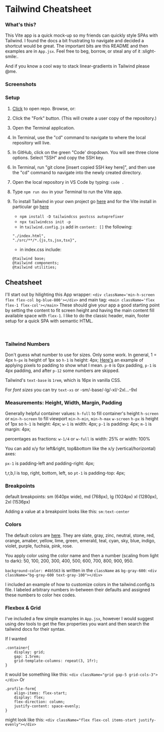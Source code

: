 # **Tailwind Cheatsheet**

### What's this?
This Vite app is a quick mock-up so my friends can quickly style SPAs with Tailwind. I found the docs a bit frustrating to navigate and decided a shortcut would be great. The important bits are this README and then examples are in `App.jsx`. Feel free to beg, borrow, or steal any of it :slight-smile:.

And if you know a cool way to stack linear-gradients in Tailwind please @me.

### Screenshots



### Setup
1. [Click](https://github.com/ElBrewster/Classic-Fit) to open repo. Browse, or: 
2. Click the "Fork" button. (This will create a user copy of the repository.)
3. Open the Terminal application.
4. In Terminal, use the "cd" command to navigate to where the local repository will live.
5. In GitHub, click on the green "Code' dropdown. You will see three clone options. Select "SSH" and copy the SSH key.
6. In Terminal, run "git clone [insert copied SSH key here]", and then use the "cd" command to navigate into the newly created directory.
7. Open the local repository in VS Code by typing: `code .`
8. Type `npm run dev` in your Terminal to run the Vite app.

9. To install Tailwind in your own project go [here](https://tailwindcss.com/docs/installation) and for the Vite install in particular go [here](https://tailwindcss.com/docs/guides/vite) 
    - `npm install -D tailwindcss postcss autoprefixer`
    - `npx tailwindcss init -p `
    - in `tailwind.config.js` add in `content: []` the following:
    ```    
    "./index.html",
    "./src/**/*.{js,ts,jsx,tsx}",
    ```
    - in index.css include:
    ```
    @tailwind base;
    @tailwind components;
    @tailwind utilities;
    ```
## Cheatsheet
I'll start out by hilighting this App wrapper:
`<div className='min-h-screen flex flex-col bg-blue-800'></div>`
and main tag:
`<main className='flex flex-1 flex-col'></main>`
These should give your app a good starting point by setting the content to fit screen height and having the main content fill available space with `flex-1`.
I like to do the classic header, main, footer setup for a quick SPA with semantic HTML.
<div>
    <header></header>
    <main></main>
    <footer></footer>
</div>

### Tailwind Numbers

Don't guess what number to use for sizes. Only some work.
In general, 1 = 4px
`h-px` is height of 1px
so `h-1` is height: 4px;
[Here's](https://tailwindcss.com/docs/padding#add-padding-to-a-single-side) an example of applying pixels to padding to show what I mean. `p-0` is 0px padding, `p-1` is 4px padding, and after `p-12` some numbers are skipped.

Tailwind's `text-base` is `1rem`, which is 16px in vanilla CSS.

For *font sizes* you can try `text-xs` or -sm/-base/-lg/-xl/-2xl...-9xl


### Measurements: Height, Width, Margin, Padding
Generally helpful container values:
`h-full` to fill container's height
`h-screen` or `min-h-screen` to fill viewport 
`min-h-min`, `min-h-max`
`w-screen`
`h-px` is height of 1px
so `h-1` is height: 4px;
`w-1` is width: 4px;
`p-1` is padding: 4px;
`m-1` is margin: 4px;

percentages as fractions:
`w-1/4` or `w-full` is width: 25% or width: 100%

You can add x/y for left&right, top&bottom like the x/y (vertical/horizontal) axes: 

`px-1` is padding-left and padding-right: 4px;

t,r,b,l is top, right, bottom, left, so `pt-1` is padding-top: 4px;

### Breakpoints
default breakpoints: 
sm (640px wide), 
md (768px), 
lg (1024px) 
xl (1280px), 
2xl (1536px)

Adding a value at a breakpoint looks like this: `sm:text-center` 

### Colors
The default colors are [here](https://tailwindcss.com/docs/customizing-colors). 
They are slate, gray, zinc, neutral, stone, red, orange, amaber, yellow, lime, green, emerald, teal, cyan, sky, blue, indigo, violet, purple, fuchsia, pink, rose.

You apply color using the color name and then a number (scaling from light to dark): 50, 100, 200, 300, 400, 500, 600, 700, 800, 900, 950.

`background-color: #4b5563` is written in the `className` as `bg-gray-600`:
`<div className="bg-gray-600 text-gray-100"></div>`

I included an example of how to customize colors in the tailwind.config.ts file. I labeled arbitrary numbers in-between their defaults and assigned these numbers to color hex codes. 

### Flexbox & Grid
I've included a few simple examples in `App.jsx`, however I would suggest using dev tools to get the flex properties you want and then search the tailwind docs for their syntax.

If I wanted 
```
.container{
    display: grid;
    gap: 1.5rem;
    grid-template-columns: repeat(3, 1fr);
}
```
it would be something like this:
`<div className="grid gap-5 grid-cols-3"></div>`
Or
```
.profile-form{
    align-items: flex-start;
    display: flex;
    flex-direction: column;
    justify-content: space-evenly;
}
```
might look like this:
`<div className="flex flex-col items-start justify-evenly"></div>`

